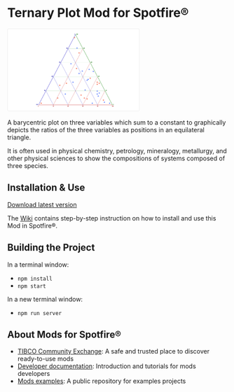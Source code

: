 # Ternary Plot Mod for Spotfire®

<img src="assets/ternary.png" width="60%"/>

A barycentric plot on three variables which sum to a constant to graphically depicts the ratios of the three variables as positions in an equilateral triangle.

It is often used in physical chemistry, petrology, mineralogy, metallurgy, and other physical sciences to show the compositions of systems composed of three species.

## Installation & Use

[Download latest version](https://github.com/spotfiresoftware/spotfire-mod-ternary/releases)

The [Wiki](https://github.com/spotfiresoftware/spotfire-mod-ternary/wiki) contains step-by-step instruction on how to install and use this Mod in Spotfire®.

## Building the Project

In a terminal window:
- `npm install`
- `npm start`

In a new terminal window:
- `npm run server`

## About Mods for Spotfire®
-   [TIBCO Community Exchange](https://community.tibco.com/s/global-search/%40uri#q=mod%20for%20tibco%20spotfire&t=Exchange&sort=date%20descending): A safe and trusted place to discover ready-to-use mods
-   [Developer documentation](https://tibcosoftware.github.io/spotfire-mods/docs/): Introduction and tutorials for mods developers
-   [Mods examples](https://github.com/TIBCOSoftware/spotfire-mods/releases/latest): A public repository for examples projects

